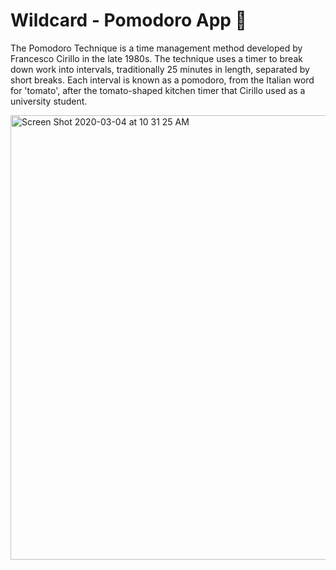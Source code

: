 # Wildcard - Pomodoro App 🍅

The Pomodoro Technique is a time management method developed by Francesco Cirillo in the late 1980s. The technique uses a timer to break down work into intervals, traditionally 25 minutes in length, separated by short breaks. Each interval is known as a pomodoro, from the Italian word for 'tomato', after the tomato-shaped kitchen timer that Cirillo used as a university student.

<img width="711" alt="Screen Shot 2020-03-04 at 10 31 25 AM" src="https://user-images.githubusercontent.com/53323295/75911017-b999d200-5e03-11ea-8405-690fa7ae3fc6.png">
